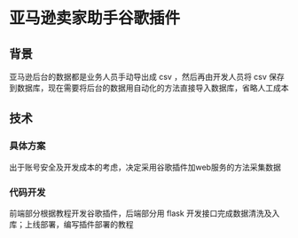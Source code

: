# 亚马逊卖家助手谷歌插件

## 背景
亚马逊后台的数据都是业务人员手动导出成 csv ，然后再由开发人员将 csv  保存到数据库，现在需要将后台的数据用自动化的方法直接导入数据库，省略人工成本

## 技术
### 具体方案
出于账号安全及开发成本的考虑，决定采用谷歌插件加web服务的方法采集数据

### 代码开发
前端部分根据教程开发谷歌插件，后端部分用 flask  开发接口完成数据清洗及入库；上线部署，编写插件部署的教程

